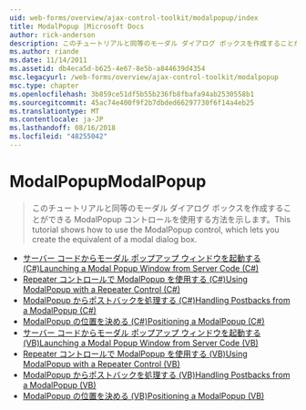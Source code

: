 ```yaml
---
uid: web-forms/overview/ajax-control-toolkit/modalpopup/index
title: ModalPopup |Microsoft Docs
author: rick-anderson
description: このチュートリアルと同等のモーダル ダイアログ ボックスを作成することができる ModalPopup コントロールを使用する方法を示します。
ms.author: riande
ms.date: 11/14/2011
ms.assetid: db4eca5d-b625-4e67-8e5b-a844639d4354
msc.legacyurl: /web-forms/overview/ajax-control-toolkit/modalpopup
msc.type: chapter
ms.openlocfilehash: 3b859ce51df5b55b236fb8fbafa94ab2530558b1
ms.sourcegitcommit: 45ac74e400f9f2b7dbded66297730f6f14a4eb25
ms.translationtype: MT
ms.contentlocale: ja-JP
ms.lasthandoff: 08/16/2018
ms.locfileid: "48255042"
---
```

<a name="modalpopup"></a><span data-ttu-id="3e822-103">ModalPopup</span><span class="sxs-lookup"><span data-stu-id="3e822-103">ModalPopup</span></span>
====================
> <span data-ttu-id="3e822-104">このチュートリアルと同等のモーダル ダイアログ ボックスを作成することができる ModalPopup コントロールを使用する方法を示します。</span><span class="sxs-lookup"><span data-stu-id="3e822-104">This tutorial shows how to use the ModalPopup control, which lets you create the equivalent of a modal dialog box.</span></span>


- [<span data-ttu-id="3e822-105">サーバー コードからモーダル ポップアップ ウィンドウを起動する (C#)</span><span class="sxs-lookup"><span data-stu-id="3e822-105">Launching a Modal Popup Window from Server Code (C#)</span></span>](launching-a-modal-popup-window-from-server-code-cs.md)
- [<span data-ttu-id="3e822-106">Repeater コントロールで ModalPopup を使用する (C#)</span><span class="sxs-lookup"><span data-stu-id="3e822-106">Using ModalPopup with a Repeater Control (C#)</span></span>](using-modalpopup-with-a-repeater-control-cs.md)
- [<span data-ttu-id="3e822-107">ModalPopup からポストバックを処理する (C#)</span><span class="sxs-lookup"><span data-stu-id="3e822-107">Handling Postbacks from a ModalPopup (C#)</span></span>](handling-postbacks-from-a-modalpopup-cs.md)
- [<span data-ttu-id="3e822-108">ModalPopup の位置を決める (C#)</span><span class="sxs-lookup"><span data-stu-id="3e822-108">Positioning a ModalPopup (C#)</span></span>](positioning-a-modalpopup-cs.md)
- [<span data-ttu-id="3e822-109">サーバー コードからモーダル ポップアップ ウィンドウを起動する (VB)</span><span class="sxs-lookup"><span data-stu-id="3e822-109">Launching a Modal Popup Window from Server Code (VB)</span></span>](launching-a-modal-popup-window-from-server-code-vb.md)
- [<span data-ttu-id="3e822-110">Repeater コントロールで ModalPopup を使用する (VB)</span><span class="sxs-lookup"><span data-stu-id="3e822-110">Using ModalPopup with a Repeater Control (VB)</span></span>](using-modalpopup-with-a-repeater-control-vb.md)
- [<span data-ttu-id="3e822-111">ModalPopup からポストバックを処理する (VB)</span><span class="sxs-lookup"><span data-stu-id="3e822-111">Handling Postbacks from a ModalPopup (VB)</span></span>](handling-postbacks-from-a-modalpopup-vb.md)
- [<span data-ttu-id="3e822-112">ModalPopup の位置を決める (VB)</span><span class="sxs-lookup"><span data-stu-id="3e822-112">Positioning a ModalPopup (VB)</span></span>](positioning-a-modalpopup-vb.md)
